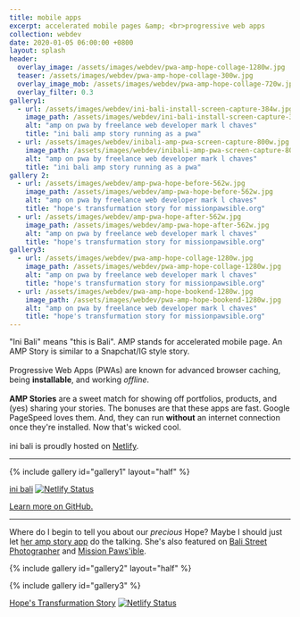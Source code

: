 ```yaml
---
title: mobile apps
excerpt: accelerated mobile pages &amp; <br>progressive web apps
collection: webdev
date: 2020-01-05 06:00:00 +0800
layout: splash
header:
  overlay_image: /assets/images/webdev/pwa-amp-hope-collage-1280w.jpg
  teaser: /assets/images/webdev/pwa-amp-hope-collage-300w.jpg
  overlay_image_mob: /assets/images/webdev/pwa-amp-hope-collage-720w.jpg
  overlay_filter: 0.3
gallery1:
  - url: /assets/images/webdev/ini-bali-install-screen-capture-384w.jpg
    image_path: /assets/images/webdev/ini-bali-install-screen-capture-384w.jpg
    alt: "amp on pwa by freelance web developer mark l chaves"
    title: "ini bali amp story running as a pwa"
  - url: /assets/images/webdev/inibali-amp-pwa-screen-capture-800w.jpg
    image_path: /assets/images/webdev/inibali-amp-pwa-screen-capture-800w.jpg
    alt: "amp on pwa by freelance web developer mark l chaves"
    title: "ini bali amp story running as a pwa"
gallery 2:
  - url: /assets/images/webdev/amp-pwa-hope-before-562w.jpg
    image_path: /assets/images/webdev/amp-pwa-hope-before-562w.jpg
    alt: "amp on pwa by freelance web developer mark l chaves"
    title: "hope's transfurmation story for missionpawsible.org"
  - url: /assets/images/webdev/amp-pwa-hope-after-562w.jpg
    image_path: /assets/images/webdev/amp-pwa-hope-after-562w.jpg
    alt: "amp on pwa by freelance web developer mark l chaves"
    title: "hope's transfurmation story for missionpawsible.org"
gallery3:
  - url: /assets/images/webdev/pwa-amp-hope-collage-1280w.jpg
    image_path: /assets/images/webdev/pwa-amp-hope-collage-1280w.jpg
    alt: "amp on pwa by freelance web developer mark l chaves"
    title: "hope's transfurmation story for missionpawsible.org"
  - url: /assets/images/webdev/pwa-amp-hope-bookend-1280w.jpg
    image_path: /assets/images/webdev/pwa-amp-hope-bookend-1280w.jpg
    alt: "amp on pwa by freelance web developer mark l chaves"
    title: "hope's transfurmation story for missionpawsible.org"
---
```


<p class="p-wrapper">
  <span class="dropcap clearfix">"I</span>ni Bali" means "this is Bali". AMP stands for accelerated mobile page. An AMP Story is similar to a Snapchat/IG style story. <br><br>
  Progressive Web Apps (PWAs) are known for advanced browser caching, being <strong>installable</strong>, and working <em>offline</em>. <br><br>
  <strong>AMP Stories</strong> are a sweet match for showing off portfolios, products, and (yes) sharing your stories. The bonuses are that these apps are fast. Google PageSpeed loves them. And, they can run <strong>without</strong> an internet connection once they're installed. Now that's wicked cool. <br><br>
  ini bali is proudly hosted on <a href="https://inibali.caughtmyeye.cc">Netlify</a>.
</p>
<hr>

{% include gallery id="gallery1" layout="half" %}

[ini bali](https://inibali.caughtmyeye.cc) [![Netlify Status](https://api.netlify.com/api/v1/badges/60cb91f6-a638-4728-869a-796f7398f995/deploy-status)](https://app.netlify.com/sites/inibali/deploys)

[Learn more on GitHub.](https://github.com/marklchaves/ini-bali/blob/master/README.md)
<hr>

<p class="p-wrapper">
  <span class="dropcap clearfix">W</span>here do I begin to tell you about our <em>precious</em> Hope? Maybe I should just let <a href="https://hope.caughtmyeye.cc">her amp story app</a> do the talking. She's also featured on <a href="https://balistreetphotographer.com/2018/08/15/hope-fo-a-bali-dog-rescue/">Bali Street Photographer</a> and <a href="https://missionpawsible.org/project/hope/">Mission Paws&apos;ible</a>.
</p>

{% include gallery id="gallery2" layout="half" %}

{% include gallery id="gallery3" %}

[Hope's Transfurmation Story](https://hope.caughtmyeye.cc) [![Netlify Status](https://api.netlify.com/api/v1/badges/67fc9ef7-1712-4802-932e-9f2b7692fef4/deploy-status)](https://app.netlify.com/sites/transfurmation/deploys)